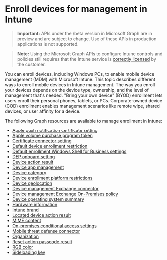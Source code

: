# Enroll devices for management in Intune

> **Important:** APIs under the /beta version in Microsoft Graph are in preview and are subject to change. Use of these APIs in production applications is not supported.

> **Note:** Using the Microsoft Graph APIs to configure Intune controls and policies still requires that the Intune service is [correctly licensed](https://www.microsoft.com/en-us/cloud-platform/microsoft-intune-pricing) by the customer.

You can enroll devices, including Windows PCs, to enable mobile device management (MDM) with Microsoft Intune. This topic describes different ways to enroll mobile devices in Intune management. The way you enroll your devices depends on the device type, ownership, and the level of management that's needed. "Bring your own device" (BYOD) enrollment lets users enroll their personal phones, tablets, or PCs. Corporate-owned device (COD) enrollment enables management scenarios like remote wipe, shared devices, or user affinity for a device.

The following Graph resources are available to manage enrollment in Intune:

- [Apple push notification certificate setting](intune_onboarding_applepushnotificationcertificatesetting.md)
- [Apple volume purchase program token](intune_onboarding_applevolumepurchaseprogramtoken.md)
- [Certificate connector setting](intune_onboarding_certificateconnectorsetting.md)
- [Default device enrollment restriction](intune_onboarding_defaultdeviceenrollmentrestrictions.md)
- [Default enrollment Windows Shell for Business settings](intune_onboarding_defaultdeviceenrollmentwindowshelloforbusinesssettings.md)
- [DEP onboard setting](intune_onboarding_deponboardingsetting.md)
- [Device action result](intune_onboarding_deviceactionresult.md)
- [Device app management](intune_onboarding_deviceappmanagement.md)
- [Device category](intune_onboarding_devicecategory.md)
- [Device enrollment platform restrictions](intune_onboarding_deviceenrollmentplatformrestrictions.md)
- [Device geolocation](intune_onboarding_devicegeolocation.md)
- [Device management Exchange connector](intune_onboarding_devicemanagementexchangeconnector.md)
- [Device management Exchange On-Premises policy](intune_onboarding_devicemanagementexchangeonpremisespolicy.md)
- [Device operating system summary](intune_onboarding_deviceoperatingsystemsummary.md)
- [Hardware information](intune_onboarding_hardwareinformation.md)
- [Intune brand](intune_onboarding_intunebrand.md)
- [Located device action result](intune_onboarding_locatedeviceactionresult.md)
- [MIME content](intune_onboarding_mimecontent.md)
- [On-premises conditional access settings](intune_onboarding_onpremisesconditionalaccesssettings.md)
- [Mobile threat defense connector](intune_onboarding_mobilethreatdefenseconnector.md)
- [Organization](intune_onboarding_organization.md)
- [Reset action passcode result](intune_onboarding_resetpasscodeactionresult.md)
- [RGB color](intune_onboarding_rgbcolor.md)
- [Sideloading key](intune_onboarding_sideloadingkey.md)
